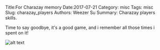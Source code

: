 Title:For Charazay memory
Date:2017-07-21
Category: misc
Tags: misc
Slug: charazay_players
Authors: Weezer Su
Summary: Charazay players skills.

Time to say goodbye, it's a good game, and i remember all those times i spent on it!

![alt text](/images/charazay.png "All my best players")

